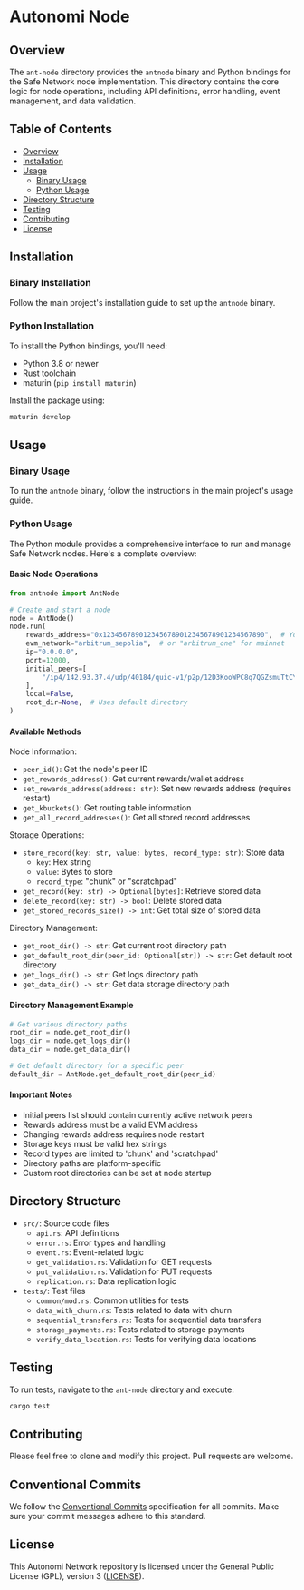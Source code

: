# Autonomi Node

## Overview

The `ant-node` directory provides the `antnode` binary and Python bindings for the Safe Network node implementation. This directory contains the core logic for node operations, including API definitions, error handling, event management, and data validation.

## Table of Contents

- [Overview](#overview)
- [Installation](#installation)
- [Usage](#usage)
  - [Binary Usage](#binary-usage)
  - [Python Usage](#python-usage)
- [Directory Structure](#directory-structure)
- [Testing](#testing)
- [Contributing](#contributing)
- [License](#license)

## Installation

### Binary Installation
Follow the main project's installation guide to set up the `antnode` binary.

### Python Installation
To install the Python bindings, you'll need:
- Python 3.8 or newer
- Rust toolchain
- maturin (`pip install maturin`)

Install the package using:
```bash
maturin develop
```

## Usage

### Binary Usage
To run the `antnode` binary, follow the instructions in the main project's usage guide.

### Python Usage

The Python module provides a comprehensive interface to run and manage Safe Network nodes. Here's a complete overview:

#### Basic Node Operations

```python
from antnode import AntNode

# Create and start a node
node = AntNode()
node.run(
    rewards_address="0x1234567890123456789012345678901234567890",  # Your EVM wallet address
    evm_network="arbitrum_sepolia",  # or "arbitrum_one" for mainnet
    ip="0.0.0.0",
    port=12000,
    initial_peers=[
        "/ip4/142.93.37.4/udp/40184/quic-v1/p2p/12D3KooWPC8q7QGZsmuTtCYxZ2s3FPXPZcS8LVKkayXkVFkqDEQB",
    ],
    local=False,
    root_dir=None,  # Uses default directory
)
```

#### Available Methods

Node Information:

- `peer_id()`: Get the node's peer ID
- `get_rewards_address()`: Get current rewards/wallet address
- `set_rewards_address(address: str)`: Set new rewards address (requires restart)
- `get_kbuckets()`: Get routing table information
- `get_all_record_addresses()`: Get all stored record addresses

Storage Operations:

- `store_record(key: str, value: bytes, record_type: str)`: Store data
  - `key`: Hex string
  - `value`: Bytes to store
  - `record_type`: "chunk" or "scratchpad"
- `get_record(key: str) -> Optional[bytes]`: Retrieve stored data
- `delete_record(key: str) -> bool`: Delete stored data
- `get_stored_records_size() -> int`: Get total size of stored data

Directory Management:

- `get_root_dir() -> str`: Get current root directory path
- `get_default_root_dir(peer_id: Optional[str]) -> str`: Get default root directory
- `get_logs_dir() -> str`: Get logs directory path
- `get_data_dir() -> str`: Get data storage directory path

#### Directory Management Example

```python
# Get various directory paths
root_dir = node.get_root_dir()
logs_dir = node.get_logs_dir()
data_dir = node.get_data_dir()

# Get default directory for a specific peer
default_dir = AntNode.get_default_root_dir(peer_id)
```

#### Important Notes

- Initial peers list should contain currently active network peers
- Rewards address must be a valid EVM address
- Changing rewards address requires node restart
- Storage keys must be valid hex strings
- Record types are limited to 'chunk' and 'scratchpad'
- Directory paths are platform-specific
- Custom root directories can be set at node startup

## Directory Structure

- `src/`: Source code files
  - `api.rs`: API definitions
  - `error.rs`: Error types and handling
  - `event.rs`: Event-related logic
  - `get_validation.rs`: Validation for GET requests
  - `put_validation.rs`: Validation for PUT requests
  - `replication.rs`: Data replication logic
- `tests/`: Test files
  - `common/mod.rs`: Common utilities for tests
  - `data_with_churn.rs`: Tests related to data with churn
  - `sequential_transfers.rs`: Tests for sequential data transfers
  - `storage_payments.rs`: Tests related to storage payments
  - `verify_data_location.rs`: Tests for verifying data locations

## Testing

To run tests, navigate to the `ant-node` directory and execute:

```bash
cargo test
```

## Contributing

Please feel free to clone and modify this project. Pull requests are welcome.

## Conventional Commits

We follow the [Conventional Commits](https://www.conventionalcommits.org/) specification for all commits. Make sure your commit messages adhere to this standard.

## License

This Autonomi Network repository is licensed under the General Public License (GPL), version 3 ([LICENSE](http://www.gnu.org/licenses/gpl-3.0.en.html)).


